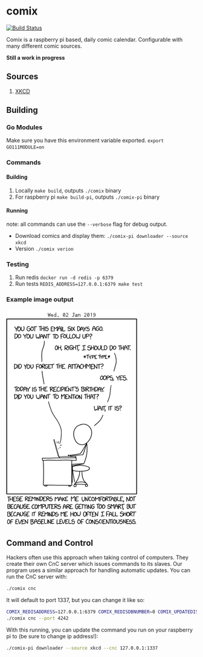# comix
[![Build Status](https://travis-ci.com/tizz98/comix.svg?branch=master)](https://travis-ci.com/tizz98/comix)

Comix is a raspberry pi based, daily comic calendar. Configurable with many different comic sources.

**Still a work in progress**

## Sources
1. [XKCD](https://xkcd.com/)

## Building

### Go Modules
Make sure you have this environment variable exported. `export GO111MODULE=on`

### Commands

#### Building
1. Locally `make build`, outputs `./comix` binary
1. For raspberry pi `make build-pi`, outputs `./comix-pi` binary

#### Running
note: all commands can use the `--verbose` flag for debug output.

- Download comics and display them: `./comix-pi downloader --source xkcd`
- Version `./comix verion`

### Testing

1. Run redis `docker run -d redis -p 6379`
1. Run tests `REDIS_ADDRESS=127.0.0.1:6379 make test`

### Example image output
![](./example.png)

## Command and Control
Hackers often use this approach when taking control of computers. They create their own CnC server which issues commands to its slaves.
Our program uses a similar approach for handling automatic updates. You can run the CnC server with:

```bash
./comix cnc
```

It will default to port 1337, but you can change it like so:

```bash
COMIX_REDISADDRESS=127.0.0.1:6379 COMIX_REDISDBNUMBER=0 COMIX_UPDATEDISTRIBUTIONURL=https://s3.amazonaws.com/some-bucket \
./comix cnc --port 4242
```

With this running, you can update the command you run on your raspberry pi to (be sure to change ip address!):
```bash
./comix-pi downloader --source xkcd --cnc 127.0.0.1:1337
```
